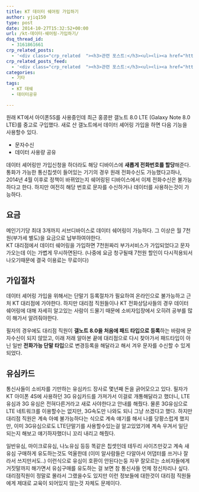 ```yaml
---
title: KT 데이터 쉐어링 가입하기
author: yjiq150
type: post
date: 2014-10-27T15:32:52+00:00
url: /kt-데이터-쉐어링-가입하기/
dsq_thread_id:
  - 3161861661
crp_related_posts:
  - '<div class="crp_related  "><h3>관련 포스트:</h3><ul><li><a href="https://www.letmecompile.com/redis-cluster-sentinel-overview/"     class="post-770"><span class="crp_title">레디스 클러스터, 센티넬 구성 및 동작 방식</span></a></li><li><a href="https://www.letmecompile.com/mac-app-recommendation-for-developer/"     class="post-836"><span class="crp_title">개발자를 위한 필수 맥 앱(Mac App) 10선</span></a></li><li><a href="https://www.letmecompile.com/shotcut-linux-server-video-generation/"     class="post-753"><span class="crp_title">Shotcut을 이용하여 리눅스 서버에서 템플릿 기반의 동영상 만들기</span></a></li><li><a href="https://www.letmecompile.com/mysql-innodb-lock-deadlock/"     class="post-763"><span class="crp_title">MySQL InnoDB lock & deadlock 이해하기</span></a></li><li><a href="https://www.letmecompile.com/%ea%b0%9c%eb%b0%9c%ec%9e%90%eb%a5%bc-%ec%9c%84%ed%95%9c-%ed%9a%a8%ec%9c%a8%ec%a0%81%ec%9d%b8-macos-%eb%b0%b1%ec%97%85-%eb%b0%a9%eb%b2%95/"     class="post-865"><span class="crp_title">개발자를 위한 효율적인 MacOS 백업 방법</span></a></li></ul><div class="crp_clear"></div></div>'
crp_related_posts_feed:
  - '<div class="crp_related  "><h3>관련 포스트:</h3><ul><li><a href="https://www.letmecompile.com/redis-cluster-sentinel-overview/"     class="post-770"><span class="crp_title">레디스 클러스터, 센티넬 구성 및 동작 방식</span></a></li><li><a href="https://www.letmecompile.com/mac-app-recommendation-for-developer/"     class="post-836"><span class="crp_title">개발자를 위한 필수 맥 앱(Mac App) 10선</span></a></li><li><a href="https://www.letmecompile.com/shotcut-linux-server-video-generation/"     class="post-753"><span class="crp_title">Shotcut을 이용하여 리눅스 서버에서 템플릿 기반의 동영상 만들기</span></a></li><li><a href="https://www.letmecompile.com/mysql-innodb-lock-deadlock/"     class="post-763"><span class="crp_title">MySQL InnoDB lock & deadlock 이해하기</span></a></li><li><a href="https://www.letmecompile.com/%ea%b0%9c%eb%b0%9c%ec%9e%90%eb%a5%bc-%ec%9c%84%ed%95%9c-%ed%9a%a8%ec%9c%a8%ec%a0%81%ec%9d%b8-macos-%eb%b0%b1%ec%97%85-%eb%b0%a9%eb%b2%95/"     class="post-865"><span class="crp_title">개발자를 위한 효율적인 MacOS 백업 방법</span></a></li></ul><div class="crp_clear"></div></div>'
categories:
  - 기타
tags:
  - KT 데쉐
  - 데이터공유

---
```

원래 KT에서 아이폰5S를 사용중인데 최근 홍콩판 갤노트 8.0 LTE (Galaxy Note 8.0 LTE)를 중고로 구입했다. 새로 산 갤노트에서 데이터 셰어링 가입을 하면 다음 기능을 사용할수 있다.

  * 문자수신
  * 데이터 사용량 공유

데이터 셰어링만 가입신청을 하더라도 해당 디바이스에 **새롭게 전화번호를 할당**해준다. 통화가 가능한 통신칩셋이 들어있는 기기의 경우 원래 전화수신도 가능했다고하나, 2014년 4월 이후로 정책이 바뀌었는지 쉐어링된 디바이스에서 이제 전화수신은 불가능하다고 한다. 하지만 여전히 해당 번호로 문자를 수신하거나 데이터를 사용하는것이 가능하다.

## 요금

메인기기당 최대 3개까지 서브디바이스로 데이터 쉐어링이 가능하다. 그 이상은 월 7천원(부가세 별도)을 요금으로 납부하여야한다.  
KT 대리점에서 데이터 쉐어링을 가입하면 7천원짜리 부가서비스가 가입되었다고 문자가오는데 이는 가볍게 무시하면된다. (나중에 요금 청구될때 7천원 할인이 다시적용되서 나오기때문에 결국 이용료는 무료이다)

## 가입절차

데이터 셰어링 가입을 위해서는 단말기 등록절차가 필요하여 온라인으로 불가능하고 근처 KT 대리점에 가야한다. 하지만 대리점 직원들이나 KT 전화상담사들의 경우 데이터 쉐어링에 대해 자세히 알고있는 사람이 드물기 때문에 소비자입장에서 오히려 공부를 많이 해가서 알려줘야한다.

필자의 경우에도 대리점 직원이 **갤노트 8.0을 처음에 패드 타입으로 등록**하는 바람에 문자수신이 되지 않았고, 이래 저래 알아본 끝에 대리점으로 다시 찾아가서 패드타입이 아닌 일반 **전화가능 단말 타입**으로 변경등록을 해달라고 해서 겨우 문자를 수신할 수 있게 되었다.

## 유심카드

통신사들이 소비자를 기만하는 유심카드 장사로 몇년째 돈을 긁어모으고 있다. 필자가 KT 아이폰 4S에 사용하던 3G 유심카드를 가져가서 이걸로 개통해달라고 했더니, LTE 유심과 3G 유심은 전혀다른거라고 새로 사야한다고 안내를 해줬다. 물론 3G유심으로 LTE 네트워크를 이용할수는 없지만, 3G속도만 나와도 되니 그냥 쓰겠다고 했다. 하지만 대리점 직원은 계속 아예 불가능하다는 식으로 계속 얘기를 해서 나를 당황스럽게 했지만, 이미 3G유심으로도 LTE단말기를 사용할수있는걸 알고있었기에 계속 우겨서 일단 되는지 해보고 얘기하자했더니 꼬리 내리고 해줬다.

일반유심, 마이크로유심, 나노유심 등등 똑같은 칩셋인데 테두리 사이즈만갖고 계속 새 유심 구매하게 유도하는것도 억울한데 (이미 알사람들은 다알아서 어댑터를 쓰거나 잘라서 쓰지만서도..) 이런식으로 유심이 호환이 안된다는둥 자꾸 잘모르는 소비자들에게 거짓말까지 해가면서 유심구매를 유도하는 걸 보면 참 통신사들 언제 정신차리나 싶다. 대리점직원이 정말로 몰라서 그랬을수도 있지만 이런 정보들에 대한것이 대리점 직원들에게 제대로 교육이 되어있지 않는것 자체도 문제이다.